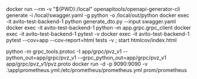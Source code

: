 docker run --rm -v "${PWD}:/local" openapitools/openapi-generator-cli generate -i /local/swagger.yaml -g python -o /local/out/python
docker exec -it avito-test-backend-1 python generate_dto.py --input swagger.yaml
docker exec -it avito-test-backend-1 python -m app.grpc.grpc_client
docker exec -it avito-test-backend-1 pytest -v
docker exec -it avito-test-backend-1 pytest --cov=app --cov-report=html tests -v ; start htmlcov/index.html

python -m grpc_tools.protoc -I app/grpc/pvz_v1 --python_out=app/grpc/pvz_v1 --grpc_python_out=app/grpc/pvz_v1 app/grpc/pvz_v1/pvz.proto
docker run -d -p 9090:9090 -v .\app\prometheus.yml:/etc/prometheus/prometheus.yml prom/prometheus
